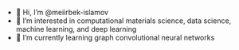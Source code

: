 - 👋 Hi, I’m @meiirbek-islamov
- 👀 I’m interested in computational materials science, data science, machine learning, and deep learning 
- 🌱 I’m currently learning graph convolutional neural networks

<!---
meiirbek-islamov/meiirbek-islamov is a ✨ special ✨ repository because its `README.md` (this file) appears on your GitHub profile.
You can click the Preview link to take a look at your changes.
--->

